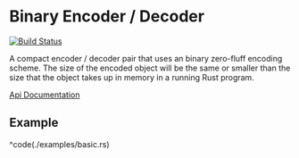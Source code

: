 # Binary Encoder / Decoder

[![Build Status](https://travis-ci.org/TyOverby/binary-encode.svg)](https://travis-ci.org/TyOverby/binary-encode)

A compact encoder / decoder pair that uses an binary zero-fluff encoding scheme.
The size of the encoded object will be the same or smaller than the size that
the object takes up in memory in a running Rust program.

[Api Documentation](http://tyoverby.github.io/binary-encode/binary_encode/)

## Example

^code(./examples/basic.rs)
